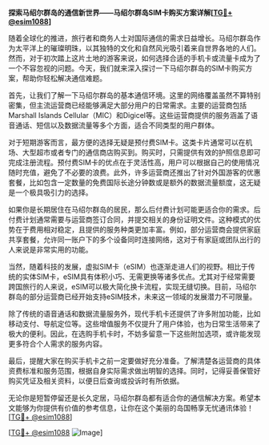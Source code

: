 **探索马绍尔群岛的通信新世界——马绍尔群岛SIM卡购买方案详解[[TG💪+ @esim1088](https://t.me/s/esim1088)]**

随着全球化的推进，旅行者和商务人士对国际通信的需求日益增长。马绍尔群岛作为太平洋上的璀璨明珠，以其独特的文化和自然风光吸引着来自世界各地的人们。然而，对于初次踏上这片土地的游客来说，如何选择合适的手机卡或流量卡成为了一个不容忽视的问题。今天，我们就来深入探讨一下马绍尔群岛的SIM卡购买方案，帮助你轻松解决通信难题。

首先，让我们了解一下马绍尔群岛的基本通信环境。这里的网络覆盖虽然不算特别密集，但主流运营商已经能够满足大部分用户的日常需求。主要的运营商包括Marshall Islands Cellular（MIC）和Digicel等。这些运营商提供的服务涵盖了语音通话、短信以及数据流量等多个方面，适合不同类型的用户群体。

对于短期游客而言，最方便的选择无疑是预付费SIM卡。这类卡片通常可以在机场、大型超市或者专门的通信商店购买到。购买时，只需提供有效的护照信息即可完成注册流程。预付费SIM卡的优点在于灵活性高，用户可以根据自己的使用情况随时充值，避免了不必要的浪费。此外，许多运营商还推出了针对外国游客的优惠套餐，比如包含一定数量的免费国际长途分钟数或是额外的数据流量额度，这无疑是一个极具吸引力的选择。

如果你是长期居住在马绍尔群岛的居民，那么后付费计划可能更适合你的需求。后付费计划通常需要与运营商签订合同，并提交相关的身份证明文件。这种模式的优势在于费用相对稳定，且提供的服务种类更加丰富。例如，部分运营商会提供家庭共享套餐，允许同一账户下的多个设备同时连接网络，这对于有家庭或团队出行的人来说是非常实用的功能。

当然，随着科技的发展，虚拟SIM卡（eSIM）也逐渐走进人们的视野。相比于传统的实体SIM卡，eSIM具有体积小巧、无需更换等诸多优点。尤其对于经常需要跨国旅行的人来说，eSIM可以极大简化换卡流程，实现无缝切换。目前，马绍尔群岛的部分运营商已经开始支持eSIM技术，未来这一领域的发展潜力不可限量。

除了传统的语音通话和数据流量服务外，现代手机卡还提供了许多附加功能，比如移动支付、导航定位等。这些增值服务不仅提升了用户体验，也为日常生活带来了极大的便利。因此，在选购手机卡时，不妨多留意一下这些附加选项，或许能发现更多符合个人需求的服务内容。

最后，提醒大家在购买手机卡之前一定要做好充分准备。了解清楚各运营商的具体资费标准和服务范围，根据自身实际需求做出明智的选择。同时，记得妥善保管好购买凭证及相关资料，以便日后查询或投诉时有所依据。

无论你是短暂停留还是长久定居，马绍尔群岛都有适合你的通信解决方案。希望本文能够为你提供有价值的参考信息，让你在这个美丽的岛国畅享无忧通讯体验！[[TG💪+ @esim1088](https://t.me/s/esim1088)]

[[TG💪+ @esim1088](https://t.me/s/esim1088) ![Image](https://i.postimg.cc/4NQfJmqS/Snipaste-2025-05-13-00-14-12.png)]